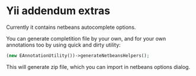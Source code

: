 Yii addendum extras
===

Currently it contains netbeans autocomplete options.

You can generate completition file by your own, and for your own annotations too by using quick and dirty utility:
```php
(new EAnnotationUtility())->generateNetbeansHelpers();
```

This will generate zip file, which you can import in netbeans options dialog.
